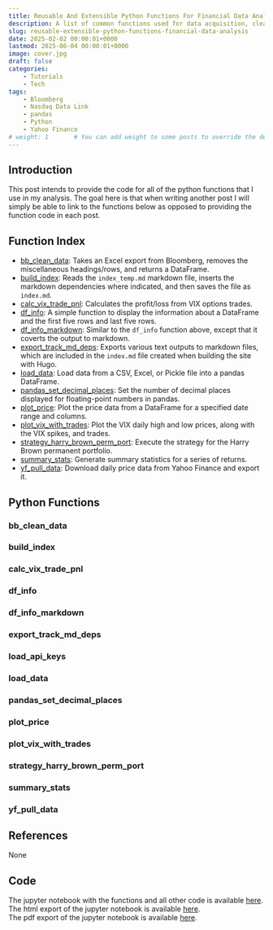 ```yaml
---
title: Reusable And Extensible Python Functions For Financial Data Analysis
description: A list of common functions used for data acquisition, cleaning, analysis, etc.
slug: reusable-extensible-python-functions-financial-data-analysis
date: 2025-02-02 00:00:01+0000
lastmod: 2025-06-04 00:00:01+0000
image: cover.jpg
draft: false
categories:
    - Tutorials
    - Tech
tags:
    - Bloomberg
    - Nasdaq Data Link
    - pandas
    - Python
    - Yahoo Finance
# weight: 1       # You can add weight to some posts to override the default sorting (date descending)
---
```


<!-- ## Post Updates

Update 4/8/2025: Added plot for signals for each year. VIX data through 4/7/25.</br>
Update 4/9/2025: VIX data through 4/8/25.</br>
Update 4/12/2025: VIX data through 4/10/25.</br>
Update 4/22/2025: VIX data through 4/18/25.</br>
Update 4/23/2025: VIX data through 4/22/25.</br>
Update 4/25/2025: VIX data through 4/23/25. Added section for trade history, including open and closed positions.</br>
Update 4/28/2025: VIX data through 4/25/25.</br>
Update 5/6/2025: Data through 5/5/25. Added section for the VVIX.</br>
Update 5/7/2025: Data through 5/6/25.</br>
Update 5/21/2025: Data through 5/20/25.</br> -->

## Introduction

This post intends to provide the code for all of the python functions that I use in my analysis. The goal here is that when writing another post I will simply be able to link to the functions below as opposed to providing the function code in each post.

## Function Index

* [bb_clean_data](/2025/02/02/reusable-extensible-python-functions-financial-data-analysis/#bb_clean_data): Takes an Excel export from Bloomberg, removes the miscellaneous headings/rows, and returns a DataFrame.</br>
* [build_index](/2025/02/02/reusable-extensible-python-functions-financial-data-analysis/#build_index): Reads the `index_temp.md` markdown file, inserts the markdown dependencies where indicated, and then saves the file as `index.md`.</br>
* [calc_vix_trade_pnl](/2025/02/02/reusable-extensible-python-functions-financial-data-analysis/#calc_vix_trade_pnl): Calculates the profit/loss from VIX options trades.</br>
* [df_info](/2025/02/02/reusable-extensible-python-functions-financial-data-analysis/#df_info): A simple function to display the information about a DataFrame and the first five rows and last five rows.</br>
* [df_info_markdown](/2025/02/02/reusable-extensible-python-functions-financial-data-analysis/#df_info_markdown): Similar to the `df_info` function above, except that it coverts the output to markdown.</br>
* [export_track_md_deps](/2025/02/02/reusable-extensible-python-functions-financial-data-analysis/#export_track_md_deps): Exports various text outputs to markdown files, which are included in the `index.md` file created when building the site with Hugo.</br>
* [load_data](/2025/02/02/reusable-extensible-python-functions-financial-data-analysis/#load_data): Load data from a CSV, Excel, or Pickle file into a pandas DataFrame.</br>
* [pandas_set_decimal_places](/2025/02/02/reusable-extensible-python-functions-financial-data-analysis/#pandas_set_decimal_places): Set the number of decimal places displayed for floating-point numbers in pandas.</br>
* [plot_price](/2025/02/02/reusable-extensible-python-functions-financial-data-analysis/#plot_price): Plot the price data from a DataFrame for a specified date range and columns.</br>
* [plot_vix_with_trades](/2025/02/02/reusable-extensible-python-functions-financial-data-analysis/#plot_vix_with_trades): Plot the VIX daily high and low prices, along with the VIX spikes, and trades.</br>
* [strategy_harry_brown_perm_port](/2025/02/02/reusable-extensible-python-functions-financial-data-analysis/#strategy_harry_brown_perm_port): Execute the strategy for the Harry Brown permanent portfolio.</br>
* [summary_stats](/2025/02/02/reusable-extensible-python-functions-financial-data-analysis/#summary_stats): Generate summary statistics for a series of returns.</br>
* [yf_pull_data](/2025/02/02/reusable-extensible-python-functions-financial-data-analysis/#yf_pull_data): Download daily price data from Yahoo Finance and export it.

## Python Functions

### bb_clean_data

<!-- INSERT_bb_clean_data_HERE -->

### build_index

<!-- INSERT_build_index_HERE -->

### calc_vix_trade_pnl

<!-- INSERT_calc_vix_trade_pnl_HERE -->

### df_info

<!-- INSERT_df_info_HERE -->

### df_info_markdown

<!-- INSERT_df_info_markdown_HERE -->

### export_track_md_deps

<!-- INSERT_export_track_md_deps_HERE -->

### load_api_keys

<!-- INSERT_load_api_keys_HERE -->

### load_data

<!-- INSERT_load_data_HERE -->

### pandas_set_decimal_places

<!-- INSERT_pandas_set_decimal_places_HERE -->

### plot_price

<!-- INSERT_plot_price_HERE -->

### plot_vix_with_trades

<!-- INSERT_plot_vix_with_trades_HERE -->

### strategy_harry_brown_perm_port

<!-- INSERT_strategy_harry_brown_perm_port_HERE -->

### summary_stats

<!-- INSERT_summary_stats_HERE -->

### yf_pull_data

<!-- INSERT_yf_pull_data_HERE -->

## References

None

## Code

The jupyter notebook with the functions and all other code is available [here](reusable-extensible-python-functions-financial-data-analysis.ipynb).</br>
The html export of the jupyter notebook is available [here](reusable-extensible-python-functions-financial-data-analysis.html).</br>
The pdf export of the jupyter notebook is available [here](reusable-extensible-python-functions-financial-data-analysis.pdf).